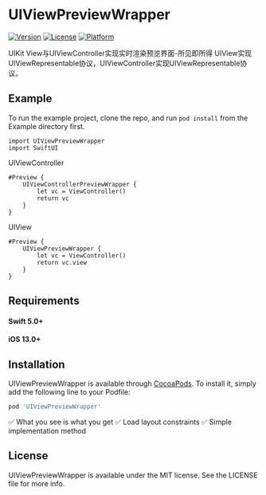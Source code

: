 # UIViewPreviewWrapper

[![Version](https://img.shields.io/cocoapods/v/UIViewPreviewWrapper.svg?style=flat)](https://cocoapods.org/pods/UIViewPreviewWrapper)
[![License](https://img.shields.io/cocoapods/l/UIViewPreviewWrapper.svg?style=flat)](https://cocoapods.org/pods/UIViewPreviewWrapper)
[![Platform](https://img.shields.io/cocoapods/p/UIViewPreviewWrapper.svg?style=flat)](https://cocoapods.org/pods/UIViewPreviewWrapper)

UIKit View与UIViewController实现实时渲染预览界面-所见即所得
UIView实现UIViewRepresentable协议，UIViewController实现UIViewRepresentable协议。

## Example

To run the example project, clone the repo, and run `pod install` from the Example directory first.
```
import UIViewPreviewWrapper
import SwiftUI
```
UIViewController
```
#Preview {
    UIViewControllerPreviewWrapper {
        let vc = ViewController()
        return vc
    }
}
```
UIView
```
#Preview {
    UIViewPreviewWrapper {
        let vc = ViewController()
        return vc.view
    }
}
```

## Requirements
#### Swift 5.0+
#### iOS 13.0+
## Installation

UIViewPreviewWrapper is available through [CocoaPods](https://cocoapods.org). To install
it, simply add the following line to your Podfile:

```ruby
pod 'UIViewPreviewWrapper'
```


✅ What you see is what you get
✅ Load layout constraints
✅ Simple implementation method

## License

UIViewPreviewWrapper is available under the MIT license. See the LICENSE file for more info.
